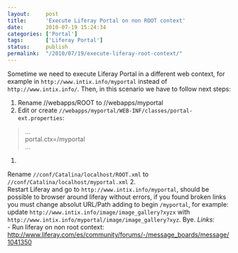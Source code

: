 ```yaml
---
layout:     post
title:      'Execute Liferay Portal on non ROOT context'
date:       2010-07-19 15:24:34
categories: ['Portal']
tags:       ['Liferay Portal']
status:     publish 
permalink:  "/2010/07/19/execute-liferay-root-context/"
---
```

Sometime we need to execute Liferay Portal in a different web context, for example in `http://www.intix.info/myportal` instead of `http://www.intix.info/`.
Then, in this scenario we have to follow next steps:  

<!-- more -->
1. Rename //webapps/ROOT to //webapps/myportal
2. Edit or create `//webapps/myportal/WEB-INF/classes/portal-ext.properties`:
> ...  
> portal.ctx=/myportal  
> ...  
1.   
Rename `//conf/Catalina/localhost/ROOT.xml` to `//conf/Catalina/localhost/myportal.xml`
2.   
Restart Liferay and go to `http://www.intix.info/myportal`, should be possible to browser around liferay without errors, if you found broken links you must change absolut URL/Path adding to begin `/myportal`, for example: update `http://www.intix.info/image/image_gallery?xyzx` with `http://www.intix.info/myportal/image/image_gallery?xyz`.
Bye.
 _Links:_  
\- Run liferay on non root context:  
http://www.liferay.com/es/community/forums/-/message_boards/message/1041350
